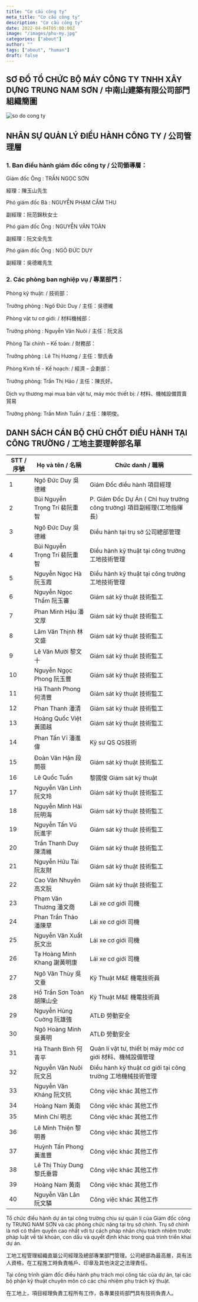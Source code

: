 ```yaml
---
title: "Cơ cấu công ty"
meta_title: "Cơ cấu công ty"
description: "Cơ cấu công ty"
date: 2022-04-04T05:00:00Z
image: "/images/phu-my.jpg"
categories: ["about"]
author: ""
tags: ["about", "human"]
draft: false
---
```


## SƠ ĐỒ TỔ CHỨC BỘ MÁY CÔNG TY TNHH XÂY DỰNG TRUNG NAM SƠN / 中南山建築有限公司部門組織簡圖

![so do cong ty](/images/so-do-cong-ty.png)

## NHÂN SỰ QUẢN LÝ ĐIỀU HÀNH CÔNG TY / 公司管理層

### 1. Ban điều hành giám đốc công ty / 公司領導層：

Giám đốc Ông       : TRẦN NGỌC SƠN

經理：陳玉山先生

Phó giám đốc Bà   : NGUYỄN PHẠM CẨM THU

副經理：阮范錦秋女士

Phó giám đốc Ông : NGUYỄN VĂN TOÀN

副經理：阮文全先生

Phó giám đốc Ông : NGÔ ĐỨC DUY

副經理：吳德維先生

### 2. Các phòng ban nghiệp vụ / 專業部門：

Phòng kỹ thuật: / 技術部：

Trưởng phòng : Ngô Đức Duy / 主任：吳德維

Phòng vật tư cơ giới: / 材料機械部：

Trưởng phòng : Nguyễn Văn Nuôi / 主任：阮文呂

Phòng Tài chính – Kế toán: / 財務部：

Trưởng phòng : Lê Thị Hương / 主任：黎氏香

Phòng Kinh tế - Kế hoạch: / 經濟 – 企劃部：

Trưởng phòng: Trần Thị Hảo / 主任：陳氏好。

Dịch vụ thương mại mua bán vật tư, máy móc thiết bị: / 材料、機械設備買賣貿易

Trưởng phòng: Trần Minh Tuấn / 主任：陳明俊。

## DANH SÁCH CÁN BỘ CHỦ CHỐT ĐIỀU HÀNH TẠI CÔNG TRƯỜNG / 工地主要理幹部名單

| STT / 序號| Họ và tên / 名稱 | Chức danh / 職稱 |
|---|---|---|
|1| Ngô Đức Duy 吳德維| Giám Đốc điều hành 項目經理|
|2| Bùi Nguyễn Trọng Trí 裴阮重智 | P. Giám Đốc Dự Án ( Chỉ huy trưởng công trường) 項目副經理(工地指揮長)|
|3| Ngô Đức Duy 吳德維| Điều hành tại trụ sở 公司總部管理|
|4| Bùi Nguyễn Trọng Trí 裴阮重智| Điều hành kỹ thuật tại công trường 工地技術管理|
|5| Nguyễn Ngọc Hà 阮玉霞| Điều hành kỹ thuật tại công trường 工地技術管理|
|6| Nguyễn Ngọc Thẩm 阮玉審| Giám sát kỹ thuật 技術監工|
|7| Phan Minh Hậu 潘文厚| Giám sát kỹ thuật 技術監工|
|8| Lâm Văn Thịnh 林文盛| Giám sát kỹ thuật 技術監工|
|9| Lê Văn Mười 黎文十| Giám sát kỹ thuật 技術監工|
|10| Nguyễn Ngọc Phong 阮玉豐| Giám sát kỹ thuật 技術監工|
|11| Hà Thanh Phong 何清豐| Giám sát kỹ thuật 技術監工|
|12| Phan Thanh 潘清| Giám sát kỹ thuật 技術監工|
|13| Hoàng Quốc Việt 黃國越| Giám sát kỹ thuật 技術監工|
|14| Phan Tấn Vĩ 潘進偉| Kỹ sư QS QS技術|
|15| Đoàn Văn Hận 段問䓳| Giám sát kỹ thuật 技術監工|
|16| Lê Quốc Tuấn| 黎國俊 Giám sát kỹ thuật| 技術監工|
|17| Nguyễn Văn Linh 阮文玲| Giám sát kỹ thuật 技術監工|
|18| Nguyễn Minh Hải 阮明海| Giám sát kỹ thuật 技術監工|
|19| Nguyễn Tấn Vũ 阮進宇| Giám sát kỹ thuật 技術監工|
|20| Trần Thanh Duy 陳清維| Giám sát kỹ thuật 技術監工|
|21| Nguyễn Hữu Tài 阮友財| Giám sát kỹ thuật 技術監工|
|22| Cao Văn Nhuyên 高文朊| Giám sát kỹ thuật 技術監工|
|23| Phạm Văn Thương 潘文商| Lái xe cơ giới 司機|
|24| Phan Trần Thảo 潘陳草| Lái xe cơ giới 司機|
|25| Nguyễn Văn Xuất 朊文出| Lái xe cơ giới 司機|
|26| Tạ Hoàng Minh Khang 謝黃明康| Lái xe cơ giới 司機|
|27| Ngô Văn Thùy 吳文垂| Kỹ Thuật M&E 機電技術員|
|28| Hồ Trần Sơn Toàn 胡陳山全| Kỹ Thuật M&E 機電技術員|
|29| Nguyễn Hùng Cuờng 阮雄強| ATLĐ 勞動安全|
|30| Ngô Hoàng Minh 吳黃明| ATLĐ 勞動安全|
|31| Hà Thanh Bình 何青平| Quản lí vật tư,  thiết bị máy móc cơ giới 材料、機械設備管理|
|32| Nguyễn Văn Nuôi 阮文呂| Điều hành kỹ thuật cơ giới  tại công trường 工地機械技術管理|
|33| Nguyễn Văn Kháng 阮文抗| Công việc khác 其他工作|
|34| Hoàng Nam 黃南| Công việc khác 其他工作|
|35| Minh Chí 明志| Công việc khác 其他工作|
|36| Lê Minh Thiện 黎明善| Công việc khác 其他工作|
|37| Huỳnh Tấn Phong 黃進豐| Công việc khác 其他工作|
|38| Lê Thị Thùy Dung 黎氏垂蓉| Công việc khác 其他工作|
|39| Hoàng Nam 黃南| Công việc khác 其他工作|
|40| Nguyễn Văn Lân 阮文驎| Công việc khác 其他工作|

Tổ chức điều hành dự án tại công trường chịu sự quản lí của Giám đốc công ty TRUNG NAM SƠN và các phòng chức năng tại trụ sở chính. Trụ sở chính là nơi có thẩm quyền cao nhất  với tư cách pháp nhân chịu trách nhiệm trước pháp luật về tài khoản, con dấu và quyết định khác trong quá trình triển khai dự án.

工地工程管理組織直屬公司經理及總部專業部門管理。公司總部為最高層，具有法人資格，在工程施工時負責帳戶、印章及其他決定之法理責任。

Tại công trình giám đốc điều hành phụ trách mọi công tác của dự án, tại các bộ phận kỹ thuật chuyên môn có các chủ nhiệm phụ trách kỹ thuật.

在工地上，項目經理負責工程所有工作，各專業技術部門具有技術負責人。

